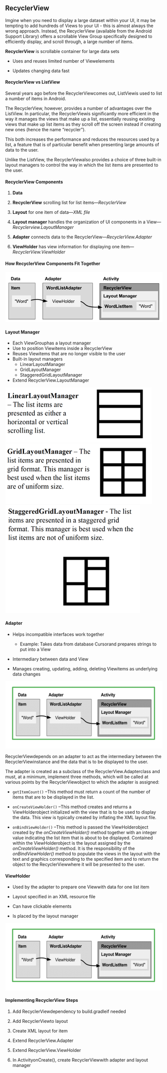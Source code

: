 ##  **RecyclerView**

Imgine when you need to display a large dataset within your UI, it may be tempting to add hundreds of Views to your UI - this is almost always the wrong approach. Instead, the RecyclerView (available from the Android Support Library) offers a scrollable View Group specifically designed to efficiently display, and scroll through, a large number of items.

**RecyclerView** is scrollable container for large data sets

-   Uses and reuses limited number of Viewelements

-   Updates changing data fast



#### RecyclerView vs ListView

Several years ago before the RecyclerViewcomes out, ListViewis used to list a number of items in Android. 

The RecyclerView, however, provides a number of advantages over the ListView. In particular, the RecyclerViewis significantly more efficient in the way it manages the views that make up a list, essentially reusing existing views that make up list items as they scroll off the screen instead if creating new ones (hence the name “recycler”).

This both increases the performance and reduces the resources used by a list, a feature that is of particular benefit when presenting large amounts of data to the user.

Unlike the ListView, the RecyclerViewalso provides a choice of three built-in layout managers to control the way in which the list items are presented to the user.



#### RecyclerView Components

1.  **Data**

2.  **RecyclerView** scrolling list for list items—*RecyclerView*

3.  **Layout** for one item of data—*XML file*

4.  **Layout manager** handles the organization of UI components in a View—*Recyclerview.LayoutManager*

5.  **Adapter** connects data to the RecyclerView—*RecyclerView.Adapter*

6.  **ViewHolder** has view information for displaying one item—*RecyclerView.ViewHolder*



#### **How RecyclerView Components Fit Together**

![](https://raw.githubusercontent.com/fwangyt/Android-App-Dev-1/master/13/RecyclerView/img_01.png)



#### **Layout Manager**

-   Each ViewGrouphas a layout manager
-   Use to position Viewitems inside a RecyclerView
-   Reuses Viewitems that are no longer visible to the user 
-   Built-in layout managers 
    -   LinearLayoutManager
    -   GridLayoutManager
    -   StaggeredGridLayoutManager
-   Extend RecyclerView.LayoutManager

  <img src="https://raw.githubusercontent.com/fwangyt/Android-App-Dev-1/master/13/RecyclerView/img_02.png" style="zoom:50%;" />

  <img src="https://raw.githubusercontent.com/fwangyt/Android-App-Dev-1/master/13/RecyclerView/img_03.png" style="zoom:50%;" />

  <img src="https://raw.githubusercontent.com/fwangyt/Android-App-Dev-1/master/13/RecyclerView/img_04.png" style="zoom:50%;" />



#### Adapter

-   Helps incompatible interfaces work together
    -   Example: Takes data from database Cursorand prepares strings to put into a View

-   Intermediary between data and View

-   Manages creating, updating, adding, deleting Viewitems as underlying data changes

  <img src="https://raw.githubusercontent.com/fwangyt/Android-App-Dev-1/master/13/RecyclerView/img_05.png" style="zoom:50%;" />

RecyclerViewdepends on an adapter to act as the intermediary between the RecyclerViewinstance and the data that is to be displayed to the user. 

The adapter is created as a subclass of the RecyclerView.Adapterclass and must, at a minimum, implement three methods, which will be called at various points by the RecyclerViewobject to which the adapter is assigned:

-   ```getItemCount()``` –This method must return a count of the number of items that are to be displayed in the list.

-   ```onCreateViewHolder()``` –This method creates and returns a ViewHolderobject initialized with the view that is to be used to display the data. This view is typically created by inflating the XML layout file.

-   ```onBindViewHolder()``` –This method is passed the ViewHolderobject created by the *onCreateViewHolder()* method together with an integer value indicating the list item that is about to be displayed. Contained within the ViewHolderobject is the layout assigned by the *onCreateViewHolder()* method. It is the responsibility of the *onBindViewHolder()* method to populate the views in the layout with the text and graphics corresponding to the specified item and to return the object to the RecyclerViewwhere it will be presented to the user.



#### ViewHolder

-   Used by the adapter to prepare one Viewwith data for one list item 

-   Layout specified in an XML resource file

-   Can have clickable elements

-   Is placed by the layout manager

  <img src="https://raw.githubusercontent.com/fwangyt/Android-App-Dev-1/master/13/RecyclerView/img_05.png" style="zoom:50%;" />



#### **Implementing** RecyclerView Steps

1.  Add RecyclerViewdependency to build.gradleif needed

2.  Add RecyclerViewto layout

3.  Create XML layout for item

4.  Extend RecyclerView.Adapter

5.  Extend RecyclerView.ViewHolder

6.  In ActivityonCreate(), create RecyclerViewwith adapter and layout manager